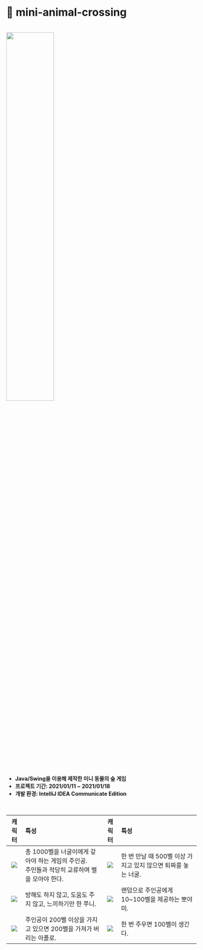 # 🐰 mini-animal-crossing
<br>
<img src="../master/gameImg/main.PNG" width="50%" height="50%">

- **Java/Swing을 이용해 제작한 미니 동물의 숲 게임**
- **프로젝트 기간: 2021/01/11 ~ 2021/01/18**
- **개발 환경: IntelliJ IDEA Communicate Edition**
<br>

| 캐릭터 | 특성 | 캐릭터 | 특성 |
|:-:| :-| :-: | :-|
| <img src="../master/gameImg/player.png"> | 총 1000벨을 너굴이에게 갚아야 하는 게임의 주인공.<br>주민들과 적당히 교류하며 벨을 모아야 한다. | <img src="../master/gameImg/neogull.png"> | 한 번 만날 때 500벨 이상 가지고 있지 않으면 퇴짜를 놓는 너굴. |
| <img src="../master/gameImg/jjuny.png"> | 방해도 하지 않고, 도움도 주지 않고, 느끼하기만 한 쭈니. | <img src="../master/gameImg/bboyami.png"> | 랜덤으로 주인공에게 10~100벨을 제공하는 뽀야미. |
| <img src="../master/gameImg/apolo.png"> | 주인공이 200벨 이상을 가지고 있으면 200벨을 가져가 버리는 아폴로. | <img src="../master/gameImg/coin.png"> | 한 번 주우면 100벨이 생긴다.|
